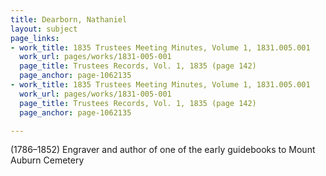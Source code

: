 ```yaml
---
title: Dearborn, Nathaniel
layout: subject
page_links:
- work_title: 1835 Trustees Meeting Minutes, Volume 1, 1831.005.001
  work_url: pages/works/1831-005-001
  page_title: Trustees Records, Vol. 1, 1835 (page 142)
  page_anchor: page-1062135
- work_title: 1835 Trustees Meeting Minutes, Volume 1, 1831.005.001
  work_url: pages/works/1831-005-001
  page_title: Trustees Records, Vol. 1, 1835 (page 142)
  page_anchor: page-1062135

---
```

<p>(1786–1852) Engraver and author of one of the early guidebooks to Mount Auburn Cemetery</p>